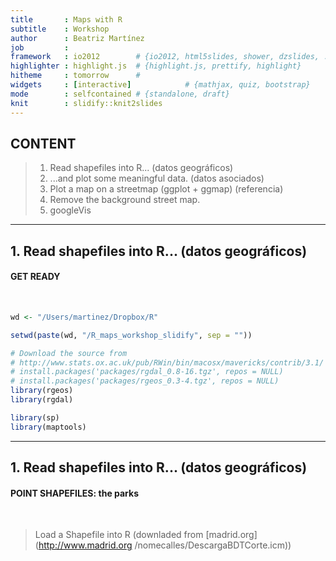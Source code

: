```yaml
---
title       : Maps with R
subtitle    : Workshop
author      : Beatriz Martínez
job         : 
framework   : io2012        # {io2012, html5slides, shower, dzslides, ...}
highlighter : highlight.js  # {highlight.js, prettify, highlight}
hitheme     : tomorrow      # 
widgets     : [interactive]            # {mathjax, quiz, bootstrap}
mode        : selfcontained # {standalone, draft}
knit        : slidify::knit2slides
---
```


## CONTENT

> 1. Read shapefiles into R... (datos geográficos)
> 2. ...and plot some meaningful data. (datos asociados)
> 3. Plot a map on a streetmap (ggplot + ggmap) (referencia)
> 4. Remove the background street map. 
> 5. googleVis


--- 

## 1. Read shapefiles into R... (datos geográficos)


#### GET READY
                    
&nbsp;
&nbsp;
               
                          

```r
wd <- "/Users/martinez/Dropbox/R"

setwd(paste(wd, "/R_maps_workshop_slidify", sep = ""))

# Download the source from
# http://www.stats.ox.ac.uk/pub/RWin/bin/macosx/mavericks/contrib/3.1/
# install.packages('packages/rgdal_0.8-16.tgz', repos = NULL)
# install.packages('packages/rgeos_0.3-4.tgz', repos = NULL)
library(rgeos)
library(rgdal)

library(sp)
library(maptools)
```

--- 
## 1. Read shapefiles into R... (datos geográficos)
#### POINT SHAPEFILES: the parks
&nbsp;
           
> Load a Shapefile into R  (downladed from [madrid.org](http://www.madrid.org
/nomecalles/DescargaBDTCorte.icm)) 




















































































